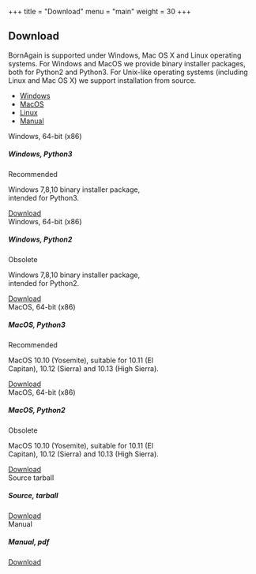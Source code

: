 +++
title = "Download"
menu = "main"
weight = 30
+++

## Download

BornAgain is supported under Windows, Mac OS X and Linux operating systems. For Windows and MacOS we provide binary installer packages, both for Python2 and Python3. For Unix-like operating systems (including Linux and Mac OS X) we support installation from source.

<!-- Nav tabs -->
<ul class="nav nav-tabs nav-pills nav-fill " id="DownloadTab" role="tablist">
  <li class="nav-item">
    <a class="nav-link" id="home-tab" data-toggle="tab" href="#Windows" role="tab" aria-controls="home" aria-selected="true">Windows</a>
  </li>
  <li class="nav-item">
    <a class="nav-link" id="profile-tab" data-toggle="tab" href="#MacOS" role="tab" aria-controls="profile" aria-selected="false">MacOS</a>
  </li>
  <li class="nav-item">
    <a class="nav-link" id="messages-tab" data-toggle="tab" href="#Linux" role="tab" aria-controls="messages" aria-selected="false">Linux</a>
  </li>
  <li class="nav-item">
    <a class="nav-link" id="messages-tab" data-toggle="tab" href="#Manual" role="tab" aria-controls="messages" aria-selected="false">Manual</a>
  </li>
</ul>

<!-- Tab panes -->
<div class="tab-content" id="DownloadTabContent">
  <div class="tab-pane fade" id="Windows" role="tabpanel" aria-labelledby="profile-tab">  
    <div class="d-flex flex-column flex-md-row justify-content-center">
      <div class="card text-center bg-light mx-3 my-5 border-primary ba-custom-border" style="width: 18rem;">        
        <div class="card-header">Windows, 64-bit (x86)</div>
        <div class="card-body">
          <h5 class="card-title">Windows, Python3</h5>
          <p><span class="badge badge-primary mr-1">Recommended</span></p>
          <p class="card-text">Windows 7,8,10 binary installer package, intended for Python3.</p>
          <a href="{{% ref-installer-win-py3 %}}" class="btn btn-primary ba-custom">Download</a>
        </div>
      </div>
      <div class="card text-center bg-light mx-3 my-5 border-secondary" style="width: 18rem;">        
        <div class="card-header">Windows, 64-bit (x86)</div>
        <div class="card-body">
          <h5 class="card-title">Windows, Python2</h5>
          <p><span class="badge badge-default mr-1">Obsolete</span></p>
          <p class="card-text">Windows 7,8,10 binary installer package, intended for Python2.</p>
          <a href="{{% ref-installer-win-py2 %}}" class="btn btn-secondary">Download</a>
        </div>
      </div>      
    </div>
  </div>

  <div class="tab-pane fade" id="MacOS" role="tabpanel" aria-labelledby="profile-tab">
    <div class="d-flex flex-column flex-md-row justify-content-center">
      <div class="card text-center bg-light mx-3 my-5 border-primary ba-custom-border" style="width: 22rem;">        
        <div class="card-header">MacOS, 64-bit (x86)</div>
        <div class="card-body">
          <h5 class="card-title">MacOS, Python3</h5>
          <p><span class="badge badge-primary mr-1">Recommended</span></p>
          <p class="card-text">MacOS 10.10 (Yosemite), suitable for 10.11 (El Capitan), 10.12 (Sierra) and 10.13 (High Sierra).</p>
          <a href="{{% ref-installer-mac-py3 %}}" class="btn btn-primary ba-custom">Download</a>
        </div>
      </div>
      <div class="card text-center bg-light mx-3 my-5 border-secondary" style="width: 22rem;">        
        <div class="card-header">MacOS, 64-bit (x86)</div>
        <div class="card-body">
          <h5 class="card-title">MacOS, Python2</h5>
          <p><span class="badge badge-default mr-1">Obsolete</span></p>
          <p class="card-text">MacOS 10.10 (Yosemite), suitable for 10.11 (El Capitan), 10.12 (Sierra) and 10.13 (High Sierra).</p>
          <a href="{{% ref-installer-mac-py2 %}}" class="btn btn-secondary">Download</a>
        </div>
      </div>      
    </div>
  </div>
  
  <div class="tab-pane fade" id="Linux" role="tabpanel" aria-labelledby="messages-tab">
    <div class="d-flex flex-column flex-md-row justify-content-center">
      <div class="card text-center bg-light mx-3 my-5 border-primary ba-custom-border" style="width: 22rem;">        
        <div class="card-header">Source tarball</div>
        <div class="card-body">
          <h5 class="card-title">Source, tarball</h5>
          <a href="{{% ref-tarball %}}" class="btn btn-primary ba-custom">Download</a>
        </div>
      </div>
    </div>
  </div>

  <div class="tab-pane fade" id="Manual" role="tabpanel" aria-labelledby="messages-tab">
    <div class="d-flex flex-column flex-md-row justify-content-center">
      <div class="card text-center bg-light mx-3 my-5 border-primary ba-custom-border" style="width: 22rem;">        
        <div class="card-header">Manual</div>
        <div class="card-body">
          <h5 class="card-title">Manual, pdf</h5>
          <a href="{{% ref-manual %}}" class="btn btn-primary ba-custom">Download</a>
        </div>
      </div>
    </div>  
  </div>

</div>

